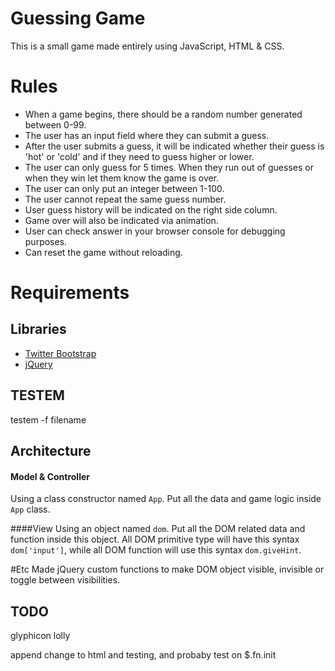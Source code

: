 # Guessing Game
This is a small game made entirely using JavaScript, HTML & CSS.

# Rules
* When a game begins, there should be a random number generated between 0-99.
* The user has an input field where they can submit a guess.
* After the user submits a guess, it will be indicated whether their guess is 'hot' or 'cold' and if they need to guess higher or lower.
* The user can only guess for 5 times. When they run out of guesses or when they win let them know the game is over.
* The user can only put an integer between 1-100.
* The user cannot repeat the same guess number.
* User guess history will be indicated on the right side column.
* Game over will also be indicated via animation.
* User can check answer in your browser console for debugging purposes.
* Can reset the game without reloading.

# Requirements
## Libraries
* [Twitter Bootstrap](http://getbootstrap.com/)
* [jQuery](http://jquery.com/)


## TESTEM

testem -f filename


## Architecture
#### Model & Controller
Using a class constructor named `App`.  Put all the data and game logic inside `App` class.

####View
Using an object named `dom`.  Put all the DOM related data and function inside this object.
All DOM primitive type will have this syntax `dom['input']`, while all DOM function will use this syntax `dom.giveHint`.

#Etc
Made jQuery custom functions to make DOM object visible, invisible or toggle between visibilities.

## TODO

glyphicon lolly

append change to html and testing, and probaby test on $.fn.init
